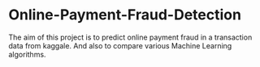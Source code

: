 # Online-Payment-Fraud-Detection
The aim of this project is to predict online payment fraud in a transaction data from kaggale. And also to compare various Machine Learning algorithms.
